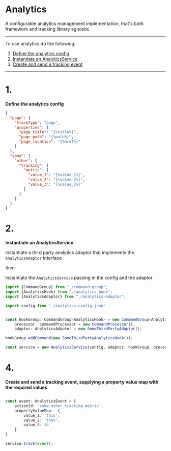 <!-- THIS IS A GENERATED FILE - DO NOT EDIT -->

# Analytics

A configurable analytics management implementation, that's both framework and tracking library agnostic.

---

To use analytics do the following:


1) [Define the analytics config](#1)
2) [Instantiate an AnalyticsService](#2)
3) [Create and send a tracking event](#3)

---

# 1.

**Define the analytics config**

```json
{
  "page": {
    "trackType": "page",
    "properties": {
      "page_title": "{%title%}",
      "page_path": "{%path%}",
      "page_location": "{%href%}"
    }
  },
  "some": {
    "other": {
      "tracking": {
        "metric": {
          "value_1": "{%value_1%}",
          "value_2": "{%value_2%}",
          "value_3": "{%value_3%}"
        }
      }
    }
  }
}
```

# 2.

**Instantiate an AnalyticsService**

Instantiate a third party analytics adaptor that implements the `AnalyticsAdaptor` interface

then

Instantiate the `AnalyticsService` passing in the config and the adaptor

```ts
import {CommandGroup} from "./command-group";
import {AnalyticsHook} from "./analytics-hook";
import {AnalyticsAdaptor} from "./analytics-adaptor";

import config from './analytics-config.json'


const hookGroup: CommandGroup<AnalyticsHook> = new CommandGroup<AnalyticsHook>(),
    processor: CommandProcessor = new CommandProcessor(),
    adaptor: AnalyticsAdaptor = new SomeThirdPartyAdaptor();

hookGroup.addCommand(new SomeThirdPartyAnalyticsHook());

const service = new AnalyticsService(config, adaptor, hookGroup, processor);
```
# 4.

**Create and send a tracking event, supplying a property value map with the required values**

```ts

const event: AnalyticsEvent = {
    actionId: 'some.other.tracking.metric',
    propertyValueMap:  {
        value_1: 'this',
        value_2: 'that',
        value_3: 10
    }
}

service.track(event);
```
